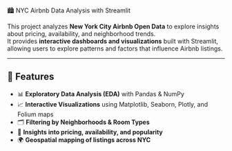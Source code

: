  🏙️ NYC Airbnb Data Analysis with Streamlit

This project analyzes **New York City Airbnb Open Data** to explore insights about pricing, availability, and neighborhood trends.  
It provides **interactive dashboards and visualizations** built with Streamlit, allowing users to explore patterns and factors that influence Airbnb listings.  

---

## 🚀 Features
- 📊 **Exploratory Data Analysis (EDA)** with Pandas & NumPy  
- 📈 **Interactive Visualizations** using Matplotlib, Seaborn, Plotly, and Folium maps  
- 🗂️ **Filtering by Neighborhoods & Room Types**  
- 🏡 **Insights into pricing, availability, and popularity**  
- 🌍 **Geospatial mapping of listings across NYC**  



